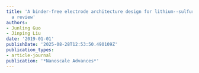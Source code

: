 ```yaml
---
title: 'A binder-free electrode architecture design for lithium--sulfur batteries:
  a review'
authors:
- Junling Guo
- Jinping Liu
date: '2019-01-01'
publishDate: '2025-08-28T12:53:50.490109Z'
publication_types:
- article-journal
publication: '*Nanoscale Advances*'
---
```

